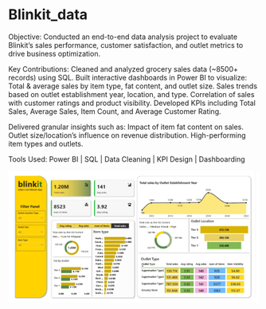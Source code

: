 # Blinkit_data

Objective: Conducted an end-to-end data analysis project to evaluate Blinkit’s sales performance, customer satisfaction, and outlet metrics to drive business optimization.

Key Contributions:
Cleaned and analyzed grocery sales data (~8500+ records) using SQL.
Built interactive dashboards in Power BI to visualize:
Total & average sales by item type, fat content, and outlet size.
Sales trends based on outlet establishment year, location, and type.
Correlation of sales with customer ratings and product visibility.
Developed KPIs including Total Sales, Average Sales, Item Count, and Average Customer Rating.

Delivered granular insights such as:
Impact of item fat content on sales.
Outlet size/location’s influence on revenue distribution.
High-performing item types and outlets.

Tools Used: Power BI | SQL | Data Cleaning | KPI Design | Dashboarding

![Dashboard preview](https://github.com/taniachou44/Blinkit_data/blob/main/BLINKIT_VISUALIZATION__SS.jpg)

